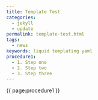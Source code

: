 ```yaml
---
title: Template Test
categories:
  - jekyll
  - update
permalink: template-test.html
tags:
  - news
keywords: liquid templating yaml  
procedure1:  
  - 1. Step one  
  - 2. Step two  
  - 3. Step three
---  
```

  
{{ page:procedure1 }}  
